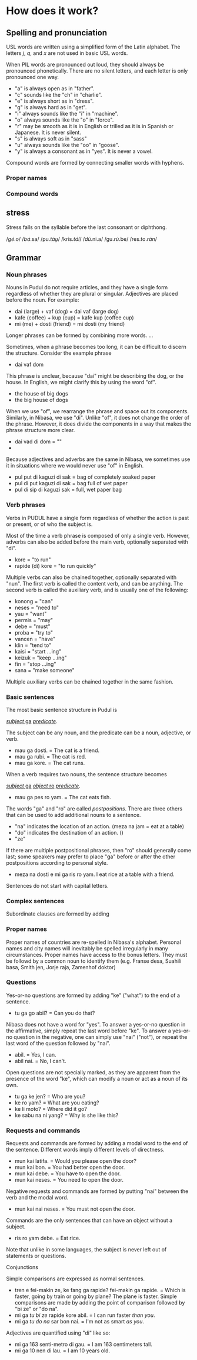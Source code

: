 # How does it work?

## Spelling and pronunciation

USL words are written using a simplified form of the Latin alphabet.
The letters *j*, *q*, and *x* are not used in basic USL words.

When PIL words are pronounced out loud, they should always be pronounced phonetically.
There are no silent letters, and each letter is only pronounced one way.

- "a" is always open as in "father".
- "c" sounds like the "ch" in "charlie".
- "e" is always short as in "dress".
- "g" is always hard as in "get".
- "i" always sounds like the "i" in "machine".
- "o" always sounds like the "o" in "force".
- "r" may be smooth as it is in English or trilled as it is in Spanish or Japanese. It is never silent.
- "s" is always soft as in "sass"
- "u" always sounds like the "oo" in "goose".
- "y" is always a consonant as in "yes". It is never a vowel.

Compound words are formed by connecting smaller words with hyphens.

### Proper names

### Compound words

## stress

Stress falls on the syllable before the last consonant or diphthong.

/*gé*.o/
/*bá*.sa/
/pu.*táu̯*/
/kris.*tál*/
/*dú*.ni.a/
/gu.*rú*.be/
/res.to.*rán*/

## Grammar

### Noun phrases

Nouns in Pudul do not require articles, and they have a single form regardless of whether they are plural or singular.
Adjectives are placed before the noun.
For example:
- dai (large) + vaf (dog) = dai vaf (large dog)
- kafe (coffee) + kup (cup) = kafe kup (coffee cup)
- mi (me) + dosti (friend) = mi dosti (my friend)

Longer phrases can be formed by combining more words.
...

Sometimes, when a phrase becomes too long, it can be difficult to discern the structure.
Consider the example phrase
- dai vaf dom

This phrase is unclear, because "dai" might be describing the dog, or the house.
In English, we might clarify this by using the word "of".
- the house of big dogs
- the big house of dogs

When we use "of", we rearrange the phrase and space out its components.
Similarly, in Nibasa, we use "di".
Unlike "of", it does not change the order of the phrase.
However, it does divide the components in a way that makes the phrase structure more clear.

- dai vad di dom = ""
-

Because adjectives and adverbs are the same in Nibasa, we sometimes use it in situations where we would never use "of" in English.
- pul put di kaguzi di sak = bag of completely soaked paper
- pul di put kaguzi di sak = bag full of wet paper
- pul di sip di kaguzi sak = full, wet paper bag

### Verb phrases

Verbs in PUDUL have a single form regardless of whether the action is past or present, or of who the subject is.

Most of the time a verb phrase is composed of only a single verb.
However, adverbs can also be added before the main verb, optionally separated with "di".
- kore = "to run"
- rapide (di) kore = "to run quickly"

Multiple verbs can also be chained together, optionally separated with "nun".
The first verb is called the content verb, and can be anything.
The second verb is called the auxiliary verb, and is usually one of the following:
- konong = "can"
- neses = "need to"
- yau = "want"
- permis = "may"
- debe = "must"
- proba = "try to"
- vancen = "have"
- klin = "tend to"
- kaisi = "start …ing"
- keizuk = "keep …ing"
- fin = "stop …ing"
- sana = "make someone"

Multiple auxiliary verbs can be chained together in the same fashion.

### Basic sentences

The most basic sentence structure in Pudul is

<u>*subject* ga</u> <u>*predicate*</u>.

The subject can be any noun, and the predicate can be a noun, adjective, or verb.

- mau ga dosti. = The cat is a friend.
- mau ga rubi. = The cat is red.
- mau ga kore. = The cat runs.

When a verb requires two nouns, the sentence structure becomes

<u>*subject* ga</u> <u>*object* ro</u> <u>*predicate*</u>.

- mau ga pes ro yam. = The cat eats fish.

The words "ga" and "ro" are called *postpositions*.
There are three others that can be used to add additional nouns to a sentence.

- "na" indicates the location of an action. (meza na jam = eat at a table)
- "do" indicates the destination of an action. ()
- "ze"

If there are multiple postpositional phrases, then "ro" should generally come last;
some speakers may prefer to place "ga" before or after the other postpositions according to personal style.
- meza na dosti e mi ga ris ro yam. I eat rice at a table with a friend.

Sentences do not start with capital letters.

### Complex sentences

Subordinate clauses are formed by adding 

### Proper names

Proper names of countries are re-spelled in Nibasa's alphabet.
Personal names and city names will inevitably be spelled irregularly in many circumstances.
Proper names have access to the bonus letters.
They must be followd by a common noun to identify them (e.g. Franse desa, Suahili basa, Smith jen, Jorje raja, Zamenhof doktor)

### Questions

Yes-or-no questions are formed by adding "ke" ("what") to the end of a sentence.
- tu ga go abil? = Can you do that?

Nibasa does not have a word for "yes".
To answer a yes-or-no question in the affirmative, simply repeat the last word before "ke".
To answer a yes-or-no question in the negative, one can simply use "nai" ("not"),
or repeat the last word of the question followed by "nai".
- abil. = Yes, I can.
- abil nai. = No, I can't.

Open questions are not specially marked, as they are apparent from the presence of the word "ke",
which can modify a noun or act as a noun of its own.
- tu ga ke jen? = Who are you?
- ke ro yam? = What are you eating?
- ke li moto? = Where did it go?
- ke sabu na ni yang? = Why is she like this?

### Requests and commands

Requests and commands are formed by adding a modal word to the end of the sentence.
Different words imply different levels of directness.
- mun kai latifa. = Would you please open the door?
- mun kai bon. = You had better open the door.
- mun kai debe. = You have to open the door.
- mun kai neses. = You need to open the door.

Negative requests and commands are formed by putting "nai" between the verb and the modal word.
- mun kai nai neses. = You must not open the door.

Commands are the only sentences that can have an object without a subject.
- ris ro yam debe. = Eat rice.

Note that unlike in some languages, the subject is never left out of statements or questions.

Conjunctions

Simple comparisons are expressed as normal sentences.
- tren e fei-makin ze, ke fang ga rapide? fei-makin ga rapide. = Which is faster, going by train or going by plane? The plane is faster.
Simple comparisons are made by adding the point of comparison followed by "bi ze" or "do na".
- mi ga *tu bi ze* rapide kore abil. = I can run faster *than you*.
- mi ga *tu do na* sar bon nai. = I'm not as smart *as you*.

Adjectives are quantified using "di" like so:
- mi ga 163 senti-metro di gau. = I am 163 centimeters tall.
- mi ga 10 nen di lau. = I am 10 years old.

